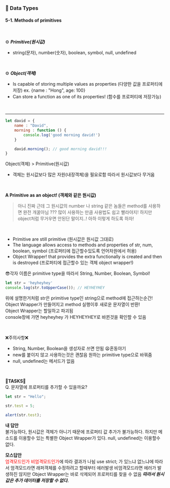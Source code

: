 ### 💾 Data Types 
#### 5-1.  Methods of primitives

<br>

⚙ _**Primitive(원시값)**_  
* string(문자), number(숫자), boolean, symbol, null, undefined  

<br>

⚙ _**Object(객체)**_
* Is capable of storing multiple values as properties  (다양한 값을 프로퍼티에 저장)
ex. {name : "Hong", age: 100}
* Can store a function as one of its properties! (함수를 프로퍼티에 저장가능)

<br>

***

```javascript
let david = {
    name : "David",
    morning : function () {
        console.log('good morning david!')
    }

    david.morning(); // good morning david!!!
}
```



Object(객체) > Primitive(원시값)
* 객체는 원시값보다 많은 자원(내장객체)을 필요로함 따라서 원시값보다 무거움

<br/>

**A Primitive as an object! (객체와 같은 원시값)**
> 아니 진짜 근데 
> 그 원시값의 number 나 string 같은 놈들은
> method를 사용하면 완전 개꿀아님 ???
> 많이 사용하는 만큼 사용법도 쉽고 빨라야지!
> 하지만 object처럼 무거우면 안된단 말이지..!
> 아하 이렇게 하도록 하자!   

<br/>

* Primitive are still primitive (원시값은 원시값 그대로)
* The language allows access to methods and properties of str, num, boolean, symbol (프로퍼티에 접근할수있도록 언어차원에서 허용)
* Object Wrapper! that provides the extra functionally is created and then is destroyed (프로퍼티에 접근할수 있는 객체 object wrapper!)

😎각자 이름은 primitive type을 따라서 String, Number, Boolean, Symbol!


```javascript
let str = 'heyheyhey'
console.log(str.toUpperCase()); // HEYHEYHEY
```


위에 설명한거처럼 str은 primitive type인 string으로 method에 접근하는순간! Object Wrapper가 만들어지고 method 실행이후 새로운 문자열이 반환!   
Object Wrapper는 할일하고 파괴됨  
 console창에 가면 heyheyhey 가 HEYHEYHEY로 바뀐것을 확인할 수 있음

 <br/>


 ❌주의사항❌
 
 * String, Number, Boolean을 생성자로 쓰면 안됨 😫혼동야기
 * new를 붙이지 않고 사용하는것은 괜찮음 원하는 primitive type으로 바꿔줌
 * null, undefined는 메서드가 없음



<br/>


🧾**TASKS**🧾   
Q. 문자열에 프로퍼티를 추가할 수 있을까요?   
```javascript
let str = "Hello";

str.test = 5;

alert(str.test);
```   

**내 답안**   
불가능하다, 원시값은 객체가 아니기 때문에 프로퍼티 값 추가가 불가능하다.
하지만 메소드를 이용할수 있는 특별한 Object Wrapper가 있다. null, undefined는 이용할수 없다.
<br/>

**모스답안**   
<span style="color : red">엄격모드인가 비엄격모드인가</span>에 따라 결과가 나뉨
use strict; 가 있느냐 없느냐에 따라서
엄격모드라면 래퍼객체를 수정하려고 할때부터 에러발생
비엄격모드라면 에러가 발생하진 않지만 Object Wrapper는 바로 삭제되어 프로퍼티를 찾을 수 없음
_**따라서 원시값은 추가 데이터를 저장할 수 없다.**_